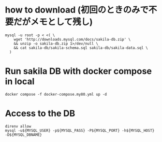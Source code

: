 # how to download (初回のときのみで不要だがメモとして残し)

```
mysql -u root -p < <( \
    wget 'http://downloads.mysql.com/docs/sakila-db.zip' \
    && unzip -o sakila-db.zip 1>/dev/null \
    && cat sakila-db/sakila-schema.sql sakila-db/sakila-data.sql \
  )
```

# Run sakila DB with docker compose in local

```
docker compose -f docker-compose.my80.yml up -d
```

# Access to the DB

```
direnv allow
mysql -u${MYSQL_USER} -p${MYSQL_PASS} -P${MYSQL_PORT} -h${MYSQL_HOST} -D${MYSQL_DBNAME}
```